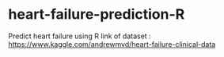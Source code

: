 # heart-failure-prediction-R
Predict heart failure using R
link of dataset : https://www.kaggle.com/andrewmvd/heart-failure-clinical-data
